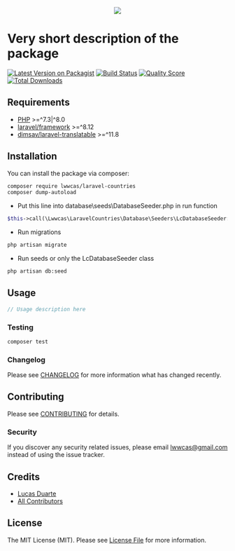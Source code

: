 <p align="center">
  <img src="https://github.com/lwwcas/laravel-countries/blob/master/assets/map.jpg" />
</p>

# Very short description of the package

[![Latest Version on Packagist](https://img.shields.io/packagist/v/lwwcas/laravel-countries.svg?style=flat-square)](https://packagist.org/packages/lwwcas/laravel-countries)
[![Build Status](https://img.shields.io/travis/lwwcas/laravel-countries/master.svg?style=flat-square)](https://travis-ci.org/lwwcas/laravel-countries)
[![Quality Score](https://img.shields.io/scrutinizer/g/lwwcas/laravel-countries.svg?style=flat-square)](https://scrutinizer-ci.com/g/lwwcas/laravel-countries)
[![Total Downloads](https://img.shields.io/packagist/dt/lwwcas/laravel-countries.svg?style=flat-square)](https://packagist.org/packages/lwwcas/laravel-countries)

## Requirements
- [PHP](https://github.com/php) >=^7.3|^8.0
- [laravel/framework](https://github.com/laravel/framework) >=^8.12
- [dimsav/laravel-translatable](https://github.com/Astrotomic/laravel-translatable) >=^11.8

## Installation

You can install the package via composer:

```bash
composer require lwwcas/laravel-countries
composer dump-autoload
```

- Put this line into database\seeds\DatabaseSeeder.php in run function
```php
$this->call(\Lwwcas\LaravelCountries\Database\Seeders\LcDatabaseSeeder::class);
```

- Run migrations
```bash
php artisan migrate
```
- Run seeds or only the LcDatabaseSeeder class
```bash
php artisan db:seed
```

## Usage

``` php
// Usage description here
```

### Testing

``` bash
composer test
```

### Changelog

Please see [CHANGELOG](CHANGELOG.md) for more information what has changed recently.

## Contributing

Please see [CONTRIBUTING](CONTRIBUTING.md) for details.

### Security

If you discover any security related issues, please email lwwcas@gmail.com instead of using the issue tracker.

## Credits

- [Lucas Duarte](https://github.com/lwwcas)
- [All Contributors](../../contributors)

## License

The MIT License (MIT). Please see [License File](LICENSE.md) for more information.
